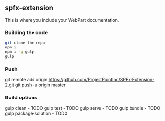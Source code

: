 ## spfx-extension

This is where you include your WebPart documentation.

### Building the code

```bash
git clone the repo
npm i
npm i -g gulp
gulp
```

### Push

git remote add origin https://github.com/ProjectPointInc/SPFx-Extension-2.git
git push -u origin master


### Build options

gulp clean - TODO
gulp test - TODO
gulp serve - TODO
gulp bundle - TODO
gulp package-solution - TODO
